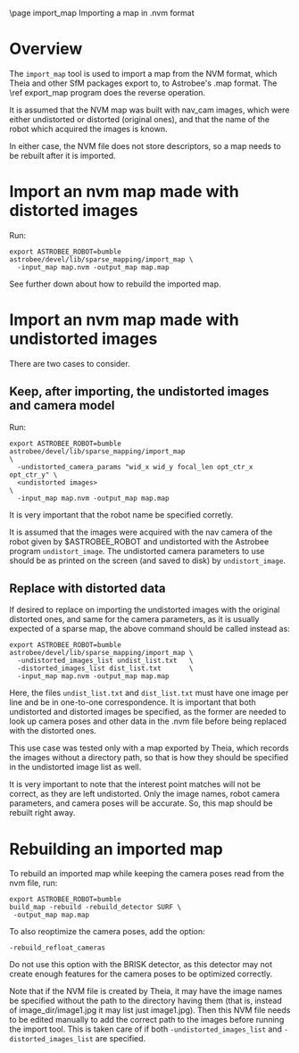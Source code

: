 \page import_map Importing a map in .nvm format

# Overview

The ``import_map`` tool is used to import a map from the NVM format,
which Theia and other SfM packages export to, to Astrobee's .map
format. The \ref export_map program does the reverse operation.

It is assumed that the NVM map was built with nav_cam images, which
were either undistorted or distorted (original ones), and that the
name of the robot which acquired the images is known.

In either case, the NVM file does not store descriptors, so 
a map needs to be rebuilt after it is imported. 

# Import an nvm map made with distorted images

Run:

    export ASTROBEE_ROBOT=bumble
    astrobee/devel/lib/sparse_mapping/import_map \
      -input_map map.nvm -output_map map.map

See further down about how to rebuild the imported map.
    
# Import an nvm map made with undistorted images

There are two cases to consider.

## Keep, after importing, the undistorted images and camera model
 
Run:

    export ASTROBEE_ROBOT=bumble
    astrobee/devel/lib/sparse_mapping/import_map                             \
      -undistorted_camera_params "wid_x wid_y focal_len opt_ctr_x opt_ctr_y" \
      <undistorted images>                                                   \
      -input_map map.nvm -output_map map.map

It is very important that the robot name be specified corretly.

It is assumed that the images were acquired with the nav camera of the
robot given by $ASTROBEE_ROBOT and undistorted with the Astrobee
program ``undistort_image``. The undistorted camera parameters to use
should be as printed on the screen (and saved to disk) by
``undistort_image``.

## Replace with distorted data

If desired to replace on importing the undistorted images with the
original distorted ones, and same for the camera parameters, as it is
usually expected of a sparse map, the above command should be called
instead as:
   
    export ASTROBEE_ROBOT=bumble
    astrobee/devel/lib/sparse_mapping/import_map \
      -undistorted_images_list undist_list.txt   \
      -distorted_images_list dist_list.txt       \
      -input_map map.nvm -output_map map.map

Here, the files ``undist_list.txt`` and ``dist_list.txt`` must have
one image per line and be in one-to-one correspondence. It is
important that both undistorted and distorted images be specified, as
the former are needed to look up camera poses and other data in the
.nvm file before being replaced with the distorted ones.

This use case was tested only with a map exported by Theia, 
which records the images without a directory path, so that is how
they should be specified in the undistorted image list as well. 

It is very important to note that the interest point matches will not
be correct, as they are left undistorted. Only the image names, robot
camera parameters, and camera poses will be accurate. So, this map
should be rebuilt right away.

# Rebuilding an imported map

To rebuild an imported map while keeping the camera poses read from
the nvm file, run:

    export ASTROBEE_ROBOT=bumble
    build_map -rebuild -rebuild_detector SURF \
     -output_map map.map 

To also reoptimize the camera poses, add the option: 

    -rebuild_refloat_cameras

Do not use this option with the BRISK detector, as this detector may
not create enough features for the camera poses to be optimized
correctly.

Note that if the NVM file is created by Theia, it may have the image
names be specified without the path to the directory having them (that
is, instead of image_dir/image1.jpg it may list just image1.jpg). Then
this NVM file needs to be edited manually to add the correct path to
the images before running the import tool. This is taken care of if
both ``-undistorted_images_list`` and ``-distorted_images_list`` are
specified.

